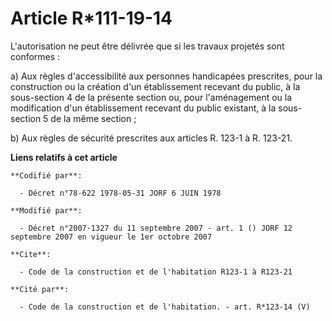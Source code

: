 # Article R*111-19-14

L'autorisation ne peut être délivrée que si les travaux projetés sont conformes :

a) Aux règles d'accessibilité aux personnes handicapées prescrites, pour la construction ou la création d'un établissement
recevant du public, à la sous-section 4 de la présente section ou, pour l'aménagement ou la modification d'un établissement
recevant du public existant, à la sous-section 5 de la même section  ;

b) Aux règles de sécurité prescrites aux articles R. 123-1 à R. 123-21.

**Liens relatifs à cet article**

	**Codifié par**:

	  - Décret n°78-622 1978-05-31 JORF 6 JUIN 1978

	**Modifié par**:

	  - Décret n°2007-1327 du 11 septembre 2007 - art. 1 () JORF 12 septembre 2007 en vigueur le 1er octobre 2007

	**Cite**:

	  - Code de la construction et de l'habitation R123-1 à R123-21

	**Cité par**:

	  - Code de la construction et de l'habitation. - art. R*123-14 (V)
